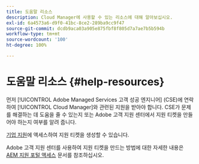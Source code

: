 ```yaml
---
title: 도움말 리소스
description: Cloud Manager에 사용할 수 있는 리소스에 대해 알아보십시오.
exl-id: 6a4573a6-d9f0-41bc-8ce2-289ba9cc9f47
source-git-commit: dcdb9aca03a905e875fbf8f805d7a7ae7b5b594b
workflow-type: tm+mt
source-wordcount: '100'
ht-degree: 100%

---
```



# 도움말 리소스 {#help-resources}

먼저 [!UICONTROL Adobe Managed Services 고객 성공 엔지니어] (CSE)에 연락하여 [!UICONTROL Cloud Manager]와 관련된 지원을 받아야 합니다. CSE가 문제를 해결하는 데 도움을 줄 수 있는지 또는 Adobe 고객 지원 센터에서 지원 티켓을 만들어야 하는지 여부를 알려 줍니다.

[기업 지원](https://experienceleague.adobe.com/?support-tab=home#support)에 액세스하여 지원 티켓을 생성할 수 있습니다.

Adobe 고객 지원 센터를 사용하여 지원 티켓을 만드는 방법에 대한 자세한 내용은 [AEM 지원 포털 액세스](https://helpx.adobe.com/kr/enterprise/using/support-and-expert-services.html) 문서를 참조하십시오.
